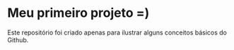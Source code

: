 # Meu primeiro projeto =)
Este repositório foi criado apenas para ilustrar alguns conceitos básicos do Github.
